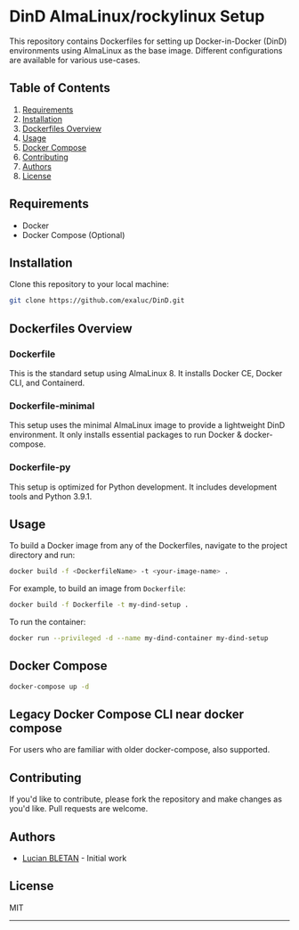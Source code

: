# DinD AlmaLinux/rockylinux Setup

This repository contains Dockerfiles for setting up Docker-in-Docker (DinD) environments using AlmaLinux as the base image. Different configurations are available for various use-cases.

## Table of Contents

1. [Requirements](#requirements)
2. [Installation](#installation)
3. [Dockerfiles Overview](#dockerfiles-overview)
4. [Usage](#usage)
5. [Docker Compose](#docker-compose)
6. [Contributing](#contributing)
7. [Authors](#authors)
8. [License](#license)

## Requirements

- Docker
- Docker Compose (Optional)

## Installation

Clone this repository to your local machine:

```bash
git clone https://github.com/exaluc/DinD.git
```

## Dockerfiles Overview

### Dockerfile

This is the standard setup using AlmaLinux 8. It installs Docker CE, Docker CLI, and Containerd.

### Dockerfile-minimal

This setup uses the minimal AlmaLinux image to provide a lightweight DinD environment. It only installs essential packages to run Docker & docker-compose.

### Dockerfile-py

This setup is optimized for Python development. It includes development tools and Python 3.9.1.

## Usage

To build a Docker image from any of the Dockerfiles, navigate to the project directory and run:

```bash
docker build -f <DockerfileName> -t <your-image-name> .
```

For example, to build an image from `Dockerfile`:

```bash
docker build -f Dockerfile -t my-dind-setup .
```

To run the container:

```bash
docker run --privileged -d --name my-dind-container my-dind-setup
```

## Docker Compose

```bash
docker-compose up -d
```

## Legacy Docker Compose CLI near docker compose

For users who are familiar with older docker-compose, also supported.

## Contributing

If you'd like to contribute, please fork the repository and make changes as you'd like. Pull requests are welcome.

## Authors

- [Lucian BLETAN](https://github.com/exaluc) - Initial work

## License

MIT

---
